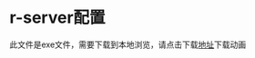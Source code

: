 # r-server配置

此文件是exe文件，需要下载到本地浏览，请点击下载[地址](http://resource.3cwdb.com/kailong-donghua/服务器安装_4R_SERVER安装.exe)下载动画

